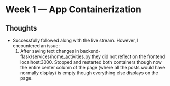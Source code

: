 # Week 1 — App Containerization

## Thoughts
- Successfully followed along with the live stream. However, I encountered an issue:
    1. After saving text changes in backend-flask/services/home_activities.py they did not reflect on the frontend localhost:3000. Stopped and restarted both containers though now the entire center column of the page (where all the posts would have normally display) is empty though everything else displays on the page.